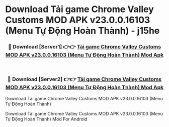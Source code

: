 # Download Tải game Chrome Valley Customs MOD APK v23.0.0.16103 (Menu Tự Động Hoàn Thành) - j15he


<div align="center">
<h3>🔴 Download [Server1] 👉👉 <a href="https://apk-comot.site?title=Tải_game_Chrome_Valley_Customs_MOD_APK_v23.0.0.16103_(Menu_Tự_Động_Hoàn_Thành)">Tải game Chrome Valley Customs MOD APK v23.0.0.16103 (Menu Tự Động Hoàn Thành) Mod Apk</a></h3><br>
<h3>🔴 Download [Server2] 👉👉 <a href="https://apk-comot.site?title=Tải_game_Chrome_Valley_Customs_MOD_APK_v23.0.0.16103_(Menu_Tự_Động_Hoàn_Thành)">Tải game Chrome Valley Customs MOD APK v23.0.0.16103 (Menu Tự Động Hoàn Thành) Mod Apk</a></h3>
</div>



Download Tải game Chrome Valley Customs MOD APK v23.0.0.16103 (Menu Tự Động Hoàn Thành) 

Download Tải game Chrome Valley Customs MOD APK v23.0.0.16103 (Menu Tự Động Hoàn Thành) Mod For Android